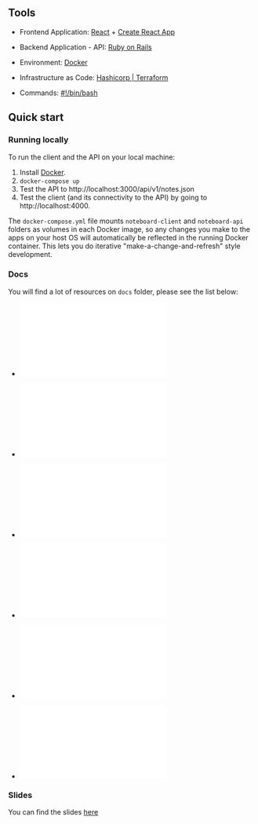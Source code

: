 ## Tools

- Frontend Application: [React](https://reactjs.org/) + [Create React App](https://github.com/facebookincubator/create-react-app)

- Backend Application - API: [Ruby on Rails](http://rubyonrails.org/)

- Environment: [Docker](https://www.docker.com/)

- Infrastructure as Code: [Hashicorp | Terraform ](https://www.terraform.io/)

- Commands: [#!/bin/bash](https://www.gnu.org/software/bash/)


## Quick start

### Running locally

To run the client and the API on your local machine:

1. Install [Docker](https://www.docker.com/). 
2. `docker-compose up`
3. Test the API to http://localhost:3000/api/v1/notes.json
4. Test the client (and its connectivity to the API) by going to http://localhost:4000.

The `docker-compose.yml` file mounts `noteboard-client` and `noteboard-api` folders as volumes in each Docker image, so any changes you make to the apps on your host OS will automatically be reflected in the running Docker container. This lets you do iterative "make-a-change-and-refresh" style development.

### Docs

You will find a lot of resources on `docs` folder, please see the list below:

- ![Homework](/docs/homework.md)

- ![Resources](/docs/resources.md)

- ![React](/docs/react.md)

- ![Rails](/docs/rails.md)

- ![Docker](/docs/docker.md)

- ![Terraform](/docs/terraform.md)

### Slides

You can find the slides [here](https://www.slideshare.net/emaraschio/fullstack-conf-2017-basic-dev-pipeline-endtoend)